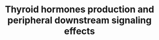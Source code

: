 ---
annotations:
- id: PW:0000013
  parent: disease pathway
  type: Pathway Ontology
  value: disease pathway
- id: DOID:0050328
  type: Disease Ontology
  value: congenital hypothyroidism
- id: CL:0002258
  parent: animal cell
  type: Cell Type Ontology
  value: thyroid follicular cell
- id: CL:0000540
  parent: animal cell
  type: Cell Type Ontology
  value: neuron
- id: PW:0001200
  parent: signaling pathway
  type: Pathway Ontology
  value: thyroid-stimulating hormone signaling pathway
- id: CL:0000125
  parent: animal cell
  type: Cell Type Ontology
  value: glial cell
authors:
- Rik-lahaije
- Fehrhart
- L Dupuis
- Marvin M2
- Egonw
- Eweitz
citedin:
- link: 10.1016/j.softx.2024.101701
  title: 'ODAMNet: A Python package to identify molecular relationships between chemicals
    and rare diseases using overlap, active module and random walk approaches (2024)'
communities:
- Diseases
- ONTOX
- RareDiseases
description: Congenital hypothyroidism is a genetic hormonal disorder of the thyroid
  hormone. Due to dyshormonogenesis, the production of the thyroid hormones is impaired
  resulting in increased birth weight, reduced LDL breakdown, decreased lipolysis,
  impaired glucose metabolism and decreased body temperature. This pathway diagram
  shows an overview of thyroid hormones production in thyroid gland and their relevant
  downstream signaling. Genes affected by mutations leading to congenital hypothyroidism
  are colored red.
last-edited: 2025-07-13
ndex: d34671b8-8b6c-11eb-9e72-0ac135e8bacf
organisms:
- Homo sapiens
redirect_from:
- /index.php/Pathway:WP4746
- /instance/WP4746
- /instance/WP4746_r139938
revision: r139938
schema-jsonld:
- '@context': https://schema.org/
  '@id': https://wikipathways.github.io/pathways/WP4746.html
  '@type': Dataset
  creator:
    '@type': Organization
    name: WikiPathways
  description: Congenital hypothyroidism is a genetic hormonal disorder of the thyroid
    hormone. Due to dyshormonogenesis, the production of the thyroid hormones is impaired
    resulting in increased birth weight, reduced LDL breakdown, decreased lipolysis,
    impaired glucose metabolism and decreased body temperature. This pathway diagram
    shows an overview of thyroid hormones production in thyroid gland and their relevant
    downstream signaling. Genes affected by mutations leading to congenital hypothyroidism
    are colored red.
  keywords:
  - AC
  - ACTL6B
  - AGRP
  - AKT
  - ANP
  - AQP7
  - AS160
  - ASK1
  - ATF2
  - ATGL
  - Adenylate cyclase
  - Albumin bound T3
  - Albumin bound T4
  - B-Catenin
  - BAD
  - BNP
  - Beta-3 AR
  - CASP9
  - CREB
  - Ca²⁺
  - DAG
  - DG
  - DIO1
  - DIO2
  - DIO3
  - DIT
  - DUOX2
  - DUOXA2
  - ERK
  - FFA
  - FGF21
  - FGFR1
  - FOXO1
  - FRS2
  - GRB2
  - GSK3B
  - Glycerol
  - H+
  - H2O2
  - 'Hypothalamic AMPK '
  - IP3
  - IP3R
  - ITGA
  - ITGB
  - IYD
  - JMJD1B
  - KDM1A
  - KLB
  - MAFA
  - MC4R
  - MCT8
  - MDM2
  - MEK
  - MG
  - MGLL
  - MIT
  - MKK3
  - MLST8
  - NADP+
  - NADPH
  - NHSL
  - NOTCH
  - NP-R
  - NPY
  - Na+
  - Norepinephrine
  - P53
  - PAX8
  - PCG-1
  - PFKFB2
  - PI3K
  - PIP3
  - PKA
  - PKC
  - PKG
  - PLC
  - PLIN
  - POMC
  - PPARG
  - PRAS40
  - PRDM16
  - RAF1
  - RAPTOR
  - RAS
  - RHEB
  - RPS6KA6
  - RPS6KB1
  - RXR
  - Ras
  - S6
  - SECISBP2L
  - SHH
  - SIRT6
  - SLC16A10
  - SLC26A4
  - SLC5A5
  - SLCO1C1
  - SOS
  - SRC
  - T2
  - T3
  - T4
  - TBG bound T3
  - TBG bound T4
  - TG
  - THR
  - THRA1
  - THRB1
  - TPO
  - TRH
  - TSC1
  - TSC2
  - TSH
  - TSHR
  - TTF1
  - TTF2
  - TTR bound T3
  - TTR bound T4
  - UCP1
  - Wnt
  - ZNF516
  - cAMP
  - cGMP
  - iodide
  - mTOR
  - oxygen
  - p38
  - tRNAsec
  license: CC0
  name: Thyroid hormones production and peripheral downstream signaling effects
seo: CreativeWork
title: Thyroid hormones production and peripheral downstream signaling effects
wpid: WP4746
---